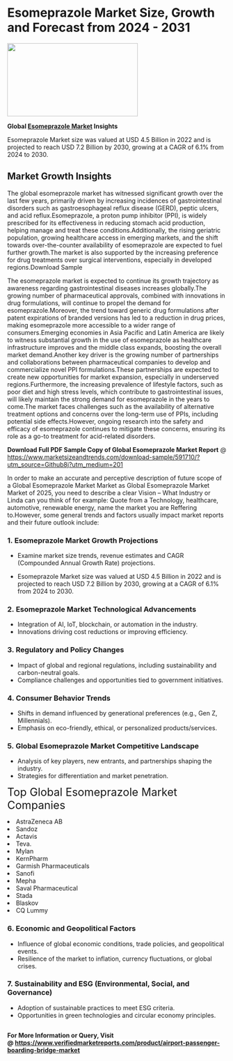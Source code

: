 <H1>Esomeprazole Market Size, Growth and Forecast from 2024 - 2031</H1><img class="aligncenter size-medium wp-image-584254" src="https://thirdeyenews.in/wp-content/uploads/2024/09/Global-Market-Research-300x168.jpeg" alt="" width="300" height="168" /><p><strong>Global&nbsp;<a href="https://www.marketsizeandtrends.com/download-sample/591710/?utm_source=Github8j?utm_medium=201">Esomeprazole Market</a> Insights</strong></p><p>Esomeprazole Market size was valued at USD 4.5 Billion in 2022 and is projected to reach USD 7.2 Billion by 2030, growing at a CAGR of 6.1% from 2024 to 2030.</p><p><h2>Market Growth Insights</h2> <p>The global esomeprazole market has witnessed significant growth over the last few years, primarily driven by increasing incidences of gastrointestinal disorders such as gastroesophageal reflux disease (GERD), peptic ulcers, and acid reflux.Esomeprazole, a proton pump inhibitor (PPI), is widely prescribed for its effectiveness in reducing stomach acid production, helping manage and treat these conditions.Additionally, the rising geriatric population, growing healthcare access in emerging markets, and the shift towards over-the-counter availability of esomeprazole are expected to fuel further growth.The market is also supported by the increasing preference for drug treatments over surgical interventions, especially in developed regions.Download Sample</p> <p>The esomeprazole market is expected to continue its growth trajectory as awareness regarding gastrointestinal diseases increases globally.The growing number of pharmaceutical approvals, combined with innovations in drug formulations, will continue to propel the demand for esomeprazole.Moreover, the trend toward generic drug formulations after patent expirations of branded versions has led to a reduction in drug prices, making esomeprazole more accessible to a wider range of consumers.Emerging economies in Asia Pacific and Latin America are likely to witness substantial growth in the use of esomeprazole as healthcare infrastructure improves and the middle class expands, boosting the overall market demand.Another key driver is the growing number of partnerships and collaborations between pharmaceutical companies to develop and commercialize novel PPI formulations.These partnerships are expected to create new opportunities for market expansion, especially in underserved regions.Furthermore, the increasing prevalence of lifestyle factors, such as poor diet and high stress levels, which contribute to gastrointestinal issues, will likely maintain the strong demand for esomeprazole in the years to come.The market faces challenges such as the availability of alternative treatment options and concerns over the long-term use of PPIs, including potential side effects.However, ongoing research into the safety and efficacy of esomeprazole continues to mitigate these concerns, ensuring its role as a go-to treatment for acid-related disorders.</p><p><span class=""><strong>Download Full PDF Sample Copy of Global Esomeprazole Market Report</strong> @ <a href="https://www.marketsizeandtrends.com/download-sample/591710/?utm_source=Github8j?utm_medium=201" target="_blank">https://www.marketsizeandtrends.com/download-sample/591710/?utm_source=Github8j?utm_medium=201</a></span></p><p>In order to make an accurate and perceptive description of future scope of a Global&nbsp;Esomeprazole Market Market as Global&nbsp;Esomeprazole Market Market of 2025, you need to describe a clear Vision &ndash; What Industry or Linda can you think of for example: Quote from a Technology, healthcare, automotive, renewable energy, name the market you are Reffering to.However, some general trends and factors usually impact market reports and their future outlook include:</p><h3>1.&nbsp;<strong>Esomeprazole Market Growth Projections</strong></h3><ul><li>Examine market size trends, revenue estimates and CAGR (Compounded Annual Growth Rate) projections.</li><li><p>Esomeprazole Market size was valued at USD 4.5 Billion in 2022 and is projected to reach USD 7.2 Billion by 2030, growing at a CAGR of 6.1% from 2024 to 2030.</p></li></ul><h3>2.&nbsp;<strong>Esomeprazole Market Technological Advancements</strong></h3><ul><li>Integration of AI, IoT, blockchain, or automation in the industry.</li><li>Innovations driving cost reductions or improving efficiency.</li></ul><h3>3.&nbsp;<strong>Regulatory and Policy Changes</strong></h3><ul><li>Impact of global and regional regulations, including sustainability and carbon-neutral goals.</li><li>Compliance challenges and opportunities tied to government initiatives.</li></ul><h3>4.&nbsp;<strong>Consumer Behavior Trends</strong></h3><ul><li>Shifts in demand influenced by generational preferences (e.g., Gen Z, Millennials).</li><li>Emphasis on eco-friendly, ethical, or personalized products/services.</li></ul><h3>5.&nbsp;<strong>Global Esomeprazole Market Competitive Landscape</strong></h3><ul><li>Analysis of key players, new entrants, and partnerships shaping the industry.</li><li>Strategies for differentiation and market penetration.</li></ul><p data-pm-slice="1 1 []"><span style="color: inherit; font-family: inherit; font-size: 25px;">Top Global Esomeprazole Market Companies</span></p><div class="" data-test-id=""><p><li>AstraZeneca AB</li><li> Sandoz</li><li> Actavis</li><li> Teva.</li><li> Mylan</li><li> KernPharm</li><li> Garmish Pharmaceuticals</li><li> Sanofi</li><li> Mepha</li><li> Saval Pharmaceutical</li><li> Stada</li><li> Blaskov</li><li> CQ Lummy</li></p></div><h3>6.&nbsp;<strong>Economic and Geopolitical Factors</strong></h3><ul><li>Influence of global economic conditions, trade policies, and geopolitical events.</li><li>Resilience of the market to inflation, currency fluctuations, or global crises.</li></ul><h3>7.&nbsp;<strong>Sustainability and ESG (Environmental, Social, and Governance)</strong></h3><ul><li>Adoption of sustainable practices to meet ESG criteria.</li><li>Opportunities in green technologies and circular economy principles.</li></ul><h2><strong style="font-size: 14px;">For More Information or Query, Visit @&nbsp;</strong><a style="background-color: #ffffff; font-size: 14px;" href="https://www.marketsizeandtrends.com/report/esomeprazole-market/" target="_blank">https://www.verifiedmarketreports.com/product/airport-passenger-boarding-bridge-market</a></h2>